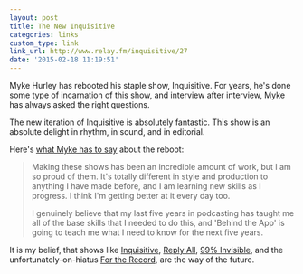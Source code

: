 ```yaml
---
layout: post
title: The New Inquisitive
categories: links
custom_type: link
link_url: http://www.relay.fm/inquisitive/27
date: '2015-02-18 11:19:51'
---
```

Myke Hurley has rebooted his staple show, Inquisitive. For years, he's done some type of incarnation of this show, and interview after interview, Myke has always asked the right questions.

The new iteration of Inquisitive is absolutely fantastic. This show is an absolute delight in rhythm, in sound, and in editorial.

Here's [what Myke has to say](http://www.extras.relay.fm/blog/2015/2/18/inquisitive-behind-the-app) about the reboot:

> Making these shows has been an incredible amount of work, but I am so proud of them. It's totally different in style and production to anything I have made before, and I am learning new skills as I progress. I think I'm getting better at it every day too.
>
> I genuinely believe that my last five years in podcasting has taught me all of the base skills that I needed to do this, and 'Behind the App' is going to teach me what I need to know for the next five years.

It is my belief, that shows like [Inquisitive](http://www.relay.fm/inquisitive), [Reply All](http://gimletmedia.com/show/reply-all/), [99% Invisible](http://99percentinvisible.org/), and the unfortunately-on-hiatus [For the Record](http://goodstuff.fm/ftr), are the way of the future.